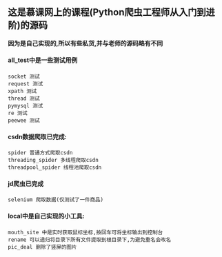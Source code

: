 ## 这是慕课网上的课程(Python爬虫工程师从入门到进阶)的源码

**因为是自己实现的,所以有些私货,并与老师的源码略有不同**

#### all_test中是一些测试用例
    socket 测试
    request 测试
    xpath 测试
    thread 测试
    pymysql 测试
    re 测试
    peewee 测试

#### csdn数据爬取已完成:
    spider 普通方式爬取csdn
    threading_spider 多线程爬取csdn
    threadpool_spider 线程池爬取csdn
    
    
#### jd爬虫已完成
    selenium 爬取数据(仅测试了一件商品)

#### local中是自己实现的小工具:
    mouth_site 中是实时获取鼠标坐标,按回车可将坐标输出到控制台
    rename 可以递归将目录下所有文件提取到根目录下,为避免重名会改名
    pic_deal 删除了竖屏的图片
   